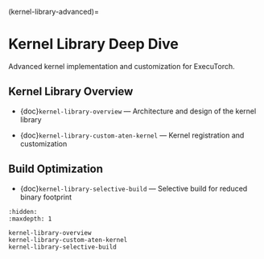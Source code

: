 (kernel-library-advanced)=

# Kernel Library Deep Dive

Advanced kernel implementation and customization for ExecuTorch.

## Kernel Library Overview

- {doc}`kernel-library-overview` — Architecture and design of the kernel library

- {doc}`kernel-library-custom-aten-kernel` — Kernel registration and customization

## Build Optimization

- {doc}`kernel-library-selective-build` — Selective build for reduced binary footprint

```{toctree}
:hidden:
:maxdepth: 1

kernel-library-overview
kernel-library-custom-aten-kernel
kernel-library-selective-build
